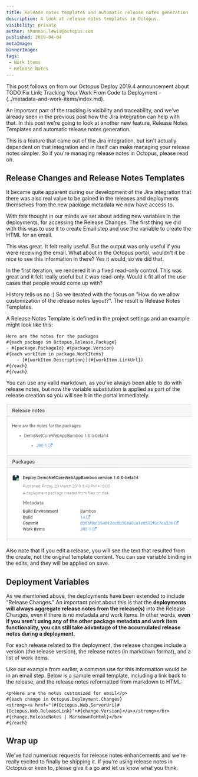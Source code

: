 ```yaml
---
title: Release notes templates and automatic release notes generation
description: A look at release notes templates in Octopus.
visibility: private
author: shannon.lewis@octopus.com
published: 2019-04-04
metaImage:
bannerImage:
tags:
 - Work Items
 - Release Notes
---
```


This post follows on from our Octopus Deploy 2019.4 announcement about TODO Fix Link: Tracking Your Work From Code to Deployment - (../metadata-and-work-items/index.md).

An important part of the tracking is visibility and traceability, and we've already seen in the previous post how the Jira integration can help with that. In this post we're going to look at another new feature, Release Notes Templates and automatic release notes generation.

This is a feature that came out of the Jira integration, but isn't actually dependent on that integration and in itself can make managing your release notes simpler. So if you're managing release notes in Octopus, please read on.

## Release Changes and Release Notes Templates

It became quite apparent during our development of the Jira integration that there was also real value to be gained in the releases and deployments themselves from the new package metadata we now have access to.

With this thought in our minds we set about adding new variables in the deployments, for accessing the Release Changes. The first thing we did with this was to use it to create Email step and use the variable to create the HTML for an email.

This was great. It felt really useful. But the output was only useful if you were receiving the email. What about in the Octopus portal, wouldn't it be nice to see this information in there? Yes it would, so we did that.

In the first iteration, we rendered it in a fixed read-only control. This was great and it felt really useful but it was read-only. Would it fit all of the use cases that people would come up with?

History tells us no :) So we iterated with the focus on "How do we allow customization of the release notes layout?". The result is Release Notes Templates.

A Release Notes Template is defined in the project settings and an example might look like this:

```
Here are the notes for the packages
#{each package in Octopus.Release.Package}
- #{package.PackageId} #{package.Version}
#{each workItem in package.WorkItems}
    - [#{workItem.Description}](#{workItem.LinkUrl})
#{/each}
#{/each}
```

You can use any valid markdown, as you've always been able to do with release notes, but now the variable substitution is applied as part of the release creation so you will see it in the portal immediately. 

![Release with package metadata](release-work-items.png)

Also note that if you edit a release, you will see the text that resulted from the create, not the original template content. You can use variable binding in the edits, and they will be applied on save.

## Deployment Variables

As we mentioned above, the deployments have been extended to include "Release Changes." An important point about this is that the **deployments will always aggregate release notes from the release(s)** into the Release Changes, even if there is no metadata and work items. In other words, **even if you aren't using any of the other package metadata and work item functionality, you can still take advantage of the accumulated release notes during a deployment**.

For each release related to the deployment, the release changes include a version (the release version), the release notes (in markdown format), and a list of work items.

Like our example from earlier, a common use for this information would be in an email step. Below is a sample email template, including a link back to the release, and the release notes reformatted from markdown to HTML:

```
<p>Here are the notes customized for email</p>
#{each change in Octopus.Deployment.Changes}
<strong><a href="(#{Octopus.Web.ServerUri}#{Octopus.Web.ReleaseLink}">#{change.Version}</a></strong></br>
#{change.ReleaseNotes | MarkdownToHtml}</br>
#{/each}
```

## Wrap up

We've had numerous requests for release notes enhancements and we're really excited to finally be shipping it. If you're using release notes in Octopus or keen to, please give it a go and let us know what you think.
